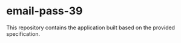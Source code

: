 # email-pass-39

This repository contains the application built based on the provided specification.